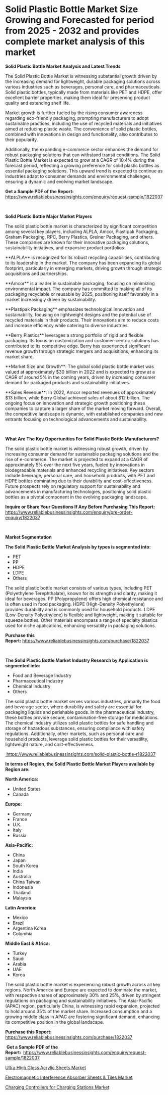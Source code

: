 <p><h1>Solid Plastic Bottle Market Size Growing and Forecasted for period from 2025 - 2032 and provides complete market analysis of this market</h1></p><p><strong>Solid Plastic Bottle Market Analysis and Latest Trends</strong></p>
<p><p>The Solid Plastic Bottle Market is witnessing substantial growth driven by the increasing demand for lightweight, durable packaging solutions across various industries such as beverages, personal care, and pharmaceuticals. Solid plastic bottles, typically made from materials like PET and HDPE, offer excellent barrier properties, making them ideal for preserving product quality and extending shelf life. </p><p>Market growth is further fueled by the rising consumer awareness regarding eco-friendly packaging, prompting manufacturers to adopt sustainable practices, including the use of recycled materials and initiatives aimed at reducing plastic waste. The convenience of solid plastic bottles, combined with innovations in design and functionality, also contributes to their popularity.</p><p>Additionally, the expanding e-commerce sector enhances the demand for robust packaging solutions that can withstand transit conditions. The Solid Plastic Bottle Market is expected to grow at a CAGR of 10.4% during the forecast period, reflecting a growing preference for solid plastic bottles as essential packaging solutions. This upward trend is expected to continue as industries adapt to consumer demands and environmental challenges, ensuring a dynamic and evolving market landscape.</p></p>
<p><strong>Get a Sample PDF of the Report:&nbsp;</strong> <a href="https://www.reliablebusinessinsights.com/enquiry/request-sample/1822037?utm_campaign=1121&utm_medium=2&utm_source=Github&utm_content=ia&utm_term=09022025&utm_id=solid-plastic-bottle">https://www.reliablebusinessinsights.com/enquiry/request-sample/1822037</a></p>
<p>&nbsp;</p>
<p><strong>Solid Plastic Bottle Major Market Players</strong></p>
<p><p>The solid plastic bottle market is characterized by significant competition among several key players, including ALPLA, Amcor, Plastipak Packaging, Graham Packaging, RPC, Berry Plastics, Greiner Packaging, and others. These companies are known for their innovative packaging solutions, sustainability initiatives, and expansive product portfolios.</p><p>**ALPLA** is recognized for its robust recycling capabilities, contributing to its leadership in the market. The company has been expanding its global footprint, particularly in emerging markets, driving growth through strategic acquisitions and partnerships. </p><p>**Amcor** is a leader in sustainable packaging, focusing on minimizing environmental impact. The company has committed to making all of its packaging recyclable or reusable by 2025, positioning itself favorably in a market increasingly driven by sustainability.</p><p>**Plastipak Packaging** emphasizes technological innovation and sustainability, focusing on lightweight designs and the potential use of recycled materials in their products. Their innovations aim to reduce costs and increase efficiency while catering to diverse industries.</p><p>**Berry Plastics** leverages a strong portfolio of rigid and flexible packaging. Its focus on customization and customer-centric solutions has contributed to its competitive edge. Berry has experienced significant revenue growth through strategic mergers and acquisitions, enhancing its market share.</p><p>**Market Size and Growth**: The global solid plastic bottle market was valued at approximately $30 billion in 2022 and is expected to grow at a CAGR of around 5% in the coming years, driven by increasing consumer demand for packaged products and sustainability initiatives.</p><p>**Sales Revenue**: In 2022, Amcor reported revenues of approximately $13 billion, while Berry Global achieved sales of about $12 billion. The ongoing focus on innovation and strategic growth positioning these companies to capture a larger share of the market moving forward. Overall, the competitive landscape is dynamic, with established companies and new entrants focusing on technological advancements and sustainability.</p></p>
<p>&nbsp;</p>
<p><strong>What Are The Key Opportunities For Solid Plastic Bottle Manufacturers?</strong></p>
<p><p>The solid plastic bottle market is witnessing robust growth, driven by increasing consumer demand for sustainable packaging solutions and the rise of e-commerce. The market is projected to expand at a CAGR of approximately 5% over the next five years, fueled by innovations in biodegradable materials and enhanced recycling initiatives. Key sectors include beverage, personal care, and household products, with PET and HDPE bottles dominating due to their durability and cost-effectiveness. Future prospects rely on regulatory support for sustainability and advancements in manufacturing technologies, positioning solid plastic bottles as a pivotal component in the evolving packaging landscape.</p></p>
<p><strong>Inquire or Share Your Questions If Any Before Purchasing This Report:</strong> <a href="https://www.reliablebusinessinsights.com/enquiry/pre-order-enquiry/1822037?utm_campaign=1121&utm_medium=2&utm_source=Github&utm_content=ia&utm_term=09022025&utm_id=solid-plastic-bottle">https://www.reliablebusinessinsights.com/enquiry/pre-order-enquiry/1822037</a></p>
<p>&nbsp;</p>
<p><strong>Market Segmentation</strong></p>
<p><strong>The Solid Plastic Bottle Market Analysis by types is segmented into:</strong></p>
<p><ul><li>PET</li><li>PP</li><li>HDPE</li><li>LDPE</li><li>Others</li></ul></p>
<p><p>The solid plastic bottle market consists of various types, including PET (Polyethylene Terephthalate), known for its strength and clarity, making it ideal for beverages. PP (Polypropylene) offers high chemical resistance and is often used in food packaging. HDPE (High-Density Polyethylene) provides durability and is commonly used for household products. LDPE (Low-Density Polyethylene) is flexible and lightweight, making it suitable for squeeze bottles. Other materials encompass a range of specialty plastics used for niche applications, enhancing versatility in packaging solutions.</p></p>
<p><strong>Purchase this Report:&nbsp;</strong><a href="https://www.reliablebusinessinsights.com/purchase/1822037?utm_campaign=1121&utm_medium=2&utm_source=Github&utm_content=ia&utm_term=09022025&utm_id=solid-plastic-bottle">https://www.reliablebusinessinsights.com/purchase/1822037</a></p>
<p>&nbsp;</p>
<p><strong>The Solid Plastic Bottle Market Industry Research by Application is segmented into:</strong></p>
<p><ul><li>Food and Beverage Industry</li><li>Pharmaceutical Industry</li><li>Chemical Industry</li><li>Others</li></ul></p>
<p><p>The solid plastic bottle market serves various industries, primarily the food and beverage sector, where durability and safety are essential for packaging liquids and perishable goods. In the pharmaceutical industry, these bottles provide secure, contamination-free storage for medications. The chemical industry utilizes solid plastic bottles for safe handling and storage of hazardous substances, ensuring compliance with safety regulations. Additionally, other markets, such as personal care and household products, leverage solid plastic bottles for their versatility, lightweight nature, and cost-effectiveness.</p></p>
<p><a href="https://www.reliablebusinessinsights.com/solid-plastic-bottle-r1822037?utm_campaign=1121&utm_medium=2&utm_source=Github&utm_content=ia&utm_term=09022025&utm_id=solid-plastic-bottle">&nbsp;https://www.reliablebusinessinsights.com/solid-plastic-bottle-r1822037</a></p>
<p><strong>In terms of Region, the Solid Plastic Bottle Market Players available by Region are:</strong></p>
<p>
    <p> <strong> North America: </strong>
        <ul>
            <li>United States</li>
            <li>Canada</li>
        </ul>
        </p> 
    <p> <strong> Europe: </strong>
        <ul>
            <li>Germany</li>
            <li>France</li>
            <li>U.K.</li>
            <li>Italy</li>
            <li>Russia</li>
        </ul>
        </p> 
    <p> <strong> Asia-Pacific: </strong>
        <ul>
            <li>China</li>
            <li>Japan</li>
            <li>South Korea</li>
            <li>India</li>
            <li>Australia</li>
            <li>China Taiwan</li>
            <li>Indonesia</li>
            <li>Thailand</li>
            <li>Malaysia</li>
        </ul>
        </p> 
    <p> <strong> Latin America: </strong>
        <ul>
            <li>Mexico</li>
            <li>Brazil</li>
            <li>Argentina Korea</li>
            <li>Colombia</li>
        </ul>
        </p> 
    <p> <strong> Middle East & Africa: </strong>
        <ul>
            <li>Turkey</li>
            <li>Saudi</li>
            <li>Arabia</li>
            <li>UAE</li>
            <li>Korea</li>
        </ul>
    </p>
    </p>
<p><p>The solid plastic bottle market is experiencing robust growth across all key regions. North America and Europe are expected to dominate the market, with respective shares of approximately 30% and 25%, driven by stringent regulations on packaging and sustainability initiatives. The Asia-Pacific (APAC) region, particularly China, is witnessing rapid expansion, projected to hold around 35% of the market share. Increased consumption and a growing middle class in APAC are fostering significant demand, enhancing its competitive position in the global landscape.</p></p>
<p><strong>Purchase this Report: </strong><a href="https://www.reliablebusinessinsights.com/purchase/1822037?utm_campaign=1121&utm_medium=2&utm_source=Github&utm_content=ia&utm_term=09022025&utm_id=solid-plastic-bottle">https://www.reliablebusinessinsights.com/purchase/1822037</a></p>
<p>&nbsp;<strong>Get a Sample PDF of the Report:&nbsp;&nbsp;</strong><a href="https://www.reliablebusinessinsights.com/enquiry/request-sample/1822037?utm_campaign=1121&utm_medium=2&utm_source=Github&utm_content=ia&utm_term=09022025&utm_id=solid-plastic-bottle">https://www.reliablebusinessinsights.com/enquiry/request-sample/1822037</a></p>
<p><strong></strong></p>
<p><p><a href="https://github.com/guneycigdem35/Market-Research-Report-List-5/blob/main/ultra-high-gloss-acrylic-sheets-market.md?utm_campaign=1121&utm_medium=2&utm_source=Github&utm_content=ia&utm_term=09022025&utm_id=solid-plastic-bottle">Ultra High Gloss Acrylic Sheets Market</a></p><p><a href="https://github.com/aoiniyaloz/Market-Research-Report-List-1/blob/main/electromagnetic-interference-absorber-sheets-tiles-market.md?utm_campaign=1121&utm_medium=2&utm_source=Github&utm_content=ia&utm_term=09022025&utm_id=solid-plastic-bottle">Electromagnetic Interference Absorber Sheets & Tiles Market</a></p><p><a href="https://github.com/cheremisaev/Market-Research-Report-List-1/blob/main/charging-controllers-for-charging-stations-market.md?utm_campaign=1121&utm_medium=2&utm_source=Github&utm_content=ia&utm_term=09022025&utm_id=solid-plastic-bottle">Charging Controllers for Charging Stations Market</a></p></p>